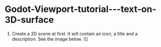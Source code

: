 # Godot-Viewport-tutorial---text-on-3D-surface

1. Create a 2D scene at first. It will contain an icon, a title and a description. See the image below.
![]
